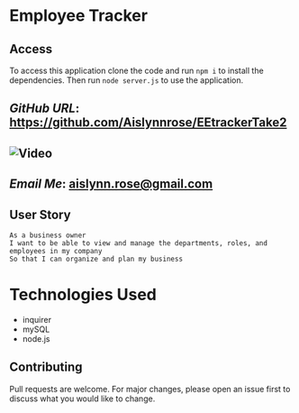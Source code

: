 # Employee Tracker

## Access

To access this application clone the code and run `npm i` to install the dependencies. Then run `node server.js` to use the application.

  ## _GitHub URL_: https://github.com/Aislynnrose/EEtrackerTake2

  ## ![Video](./Hnet-image.gif)

  ## _Email Me_: aislynn.rose@gmail.com


## User Story

```
As a business owner
I want to be able to view and manage the departments, roles, and employees in my company
So that I can organize and plan my business
```

# Technologies Used

* inquirer
* mySQL
* node.js

## Contributing
Pull requests are welcome. For major changes, please open an issue first to discuss what you would like to change.